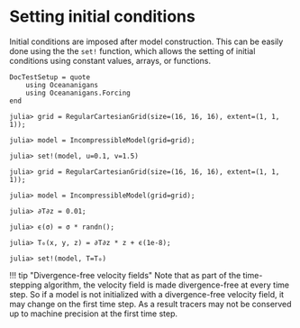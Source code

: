 # Setting initial conditions
Initial conditions are imposed after model construction. This can be easily done using the the `set!` function, which
allows the setting of initial conditions using constant values, arrays, or functions.

```@meta
DocTestSetup = quote
    using Oceananigans
    using Oceananigans.Forcing
end
```

```jldoctest
julia> grid = RegularCartesianGrid(size=(16, 16, 16), extent=(1, 1, 1));

julia> model = IncompressibleModel(grid=grid);

julia> set!(model, u=0.1, v=1.5)
```

```jldoctest
julia> grid = RegularCartesianGrid(size=(16, 16, 16), extent=(1, 1, 1));

julia> model = IncompressibleModel(grid=grid);

julia> ∂T∂z = 0.01;

julia> ϵ(σ) = σ * randn();

julia> T₀(x, y, z) = ∂T∂z * z + ϵ(1e-8);

julia> set!(model, T=T₀)
```

!!! tip "Divergence-free velocity fields"
    Note that as part of the time-stepping algorithm, the velocity field is made
    divergence-free at every time step. So if a model is not initialized with a
    divergence-free velocity field, it may change on the first time step. As a result
    tracers may not be conserved up to machine precision at the first time step.
